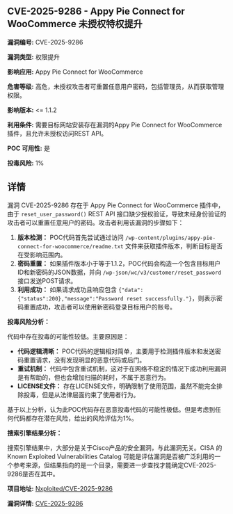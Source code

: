 ## CVE-2025-9286 - Appy Pie Connect for WooCommerce 未授权特权提升

**漏洞编号:** CVE-2025-9286

**漏洞类型:** 权限提升

**影响应用:** Appy Pie Connect for WooCommerce

**危害等级:** 高危，未授权攻击者可重置任意用户密码，包括管理员，从而获取管理权限。

**影响版本:** <= 1.1.2

**利用条件:** 需要目标网站安装存在漏洞的Appy Pie Connect for WooCommerce插件，且允许未授权访问REST API。

**POC 可用性:** 是

**投毒风险:** 1%

## 详情

漏洞 CVE-2025-9286 存在于 Appy Pie Connect for WooCommerce 插件中，由于 `reset_user_password()` REST API 接口缺少授权验证，导致未经身份验证的攻击者可以重置任意用户的密码。攻击者利用该漏洞的步骤如下：

1.  **版本检测：** POC代码首先尝试通过访问 `/wp-content/plugins/appy-pie-connect-for-woocommerce/readme.txt` 文件来获取插件版本，判断目标是否在受影响范围内。
2.  **密码重置：** 如果插件版本小于等于1.1.2，POC代码会构造一个包含目标用户ID和新密码的JSON数据，并向 `/wp-json/wc/v3/customer/reset_password`  接口发送POST请求。
3.  **利用成功：** 如果请求成功且响应包含 `{"data":{"status":200},"message":"Password reset successfully."}`，则表示密码重置成功，攻击者可以使用新密码登录目标用户的账号。

**投毒风险分析：**

代码中存在投毒的可能性较低。主要原因是：

*   **代码逻辑清晰：** POC代码的逻辑相对简单，主要用于检测插件版本和发送密码重置请求，没有发现明显的恶意代码或后门。
*   **重试机制：**  代码中包含重试机制，这对于在网络不稳定的情况下成功利用漏洞是有帮助的，但也会增加扫描的耗时，不属于恶意行为。
*   **LICENSE文件：** 存在LICENSE文件，明确限制了使用范围，虽然不能完全排除投毒，但是从法律层面约束了使用者行为。

基于以上分析，认为此POC代码存在恶意投毒代码的可能性极低。但是考虑到任何代码都存在潜在风险，给出的风险评估为1%。

**搜索引擎结果分析：**

搜索引擎结果中，大部分是关于Cisco产品的安全漏洞，与此漏洞无关。CISA 的 Known Exploited Vulnerabilities Catalog 可能是评估漏洞是否被广泛利用的一个参考来源，但结果指向的是一个目录，需要进一步查找才能确定CVE-2025-9286是否在其中。

**项目地址:** [Nxploited/CVE-2025-9286](https://github.com/Nxploited/CVE-2025-9286)

**漏洞详情:** [CVE-2025-9286](https://nvd.nist.gov/vuln/detail/CVE-2025-9286)